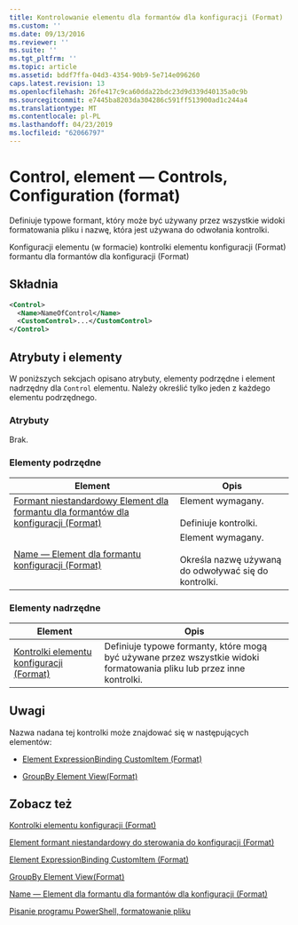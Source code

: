 ```yaml
---
title: Kontrolowanie elementu dla formantów dla konfiguracji (Format) | Dokumentacja firmy Microsoft
ms.custom: ''
ms.date: 09/13/2016
ms.reviewer: ''
ms.suite: ''
ms.tgt_pltfrm: ''
ms.topic: article
ms.assetid: bddf7ffa-04d3-4354-90b9-5e714e096260
caps.latest.revision: 13
ms.openlocfilehash: 26fe417c9ca60dda22bdc23d9d339d40135a0c9b
ms.sourcegitcommit: e7445ba8203da304286c591ff513900ad1c244a4
ms.translationtype: MT
ms.contentlocale: pl-PL
ms.lasthandoff: 04/23/2019
ms.locfileid: "62066797"
---
```

# <a name="control-element-for-controls-for-configuration-format"></a>Control, element — Controls, Configuration (format)

Definiuje typowe formant, który może być używany przez wszystkie widoki formatowania pliku i nazwę, która jest używana do odwołania kontrolki.

Konfiguracji elementu (w formacie) kontrolki elementu konfiguracji (Format) formantu dla formantów dla konfiguracji (Format)

## <a name="syntax"></a>Składnia

```xml
<Control>
  <Name>NameOfControl</Name>
  <CustomControl>...</CustomControl>
</Control>
```

## <a name="attributes-and-elements"></a>Atrybuty i elementy

W poniższych sekcjach opisano atrybuty, elementy podrzędne i element nadrzędny dla `Control` elementu. Należy określić tylko jeden z każdego elementu podrzędnego.

### <a name="attributes"></a>Atrybuty

Brak.

### <a name="child-elements"></a>Elementy podrzędne

|Element|Opis|
|-------------|-----------------|
|[Formant niestandardowy Element dla formantu dla formantów dla konfiguracji (Format)](./customcontrol-element-for-control-for-controls-for-configuration-format.md)|Element wymagany.<br /><br /> Definiuje kontrolki.|
|[Name — Element dla formantu konfiguracji (Format)](./name-element-for-control-for-controls-for-configuration-format.md)|Element wymagany.<br /><br /> Określa nazwę używaną do odwoływać się do kontrolki.|

### <a name="parent-elements"></a>Elementy nadrzędne

|Element|Opis|
|-------------|-----------------|
|[Kontrolki elementu konfiguracji (Format)](./controls-element-for-configuration-format.md)|Definiuje typowe formanty, które mogą być używane przez wszystkie widoki formatowania pliku lub przez inne kontrolki.|

## <a name="remarks"></a>Uwagi

Nazwa nadana tej kontrolki może znajdować się w następujących elementów:

- [Element ExpressionBinding CustomItem (Format)](./expressionbinding-element-for-customitem-for-controls-for-configuration-format.md)

- [GroupBy Element View(Format)](./groupby-element-for-view-format.md)

## <a name="see-also"></a>Zobacz też

[Kontrolki elementu konfiguracji (Format)](./controls-element-for-configuration-format.md)

[Element formant niestandardowy do sterowania do konfiguracji (Format)](./customcontrol-element-for-control-for-controls-for-configuration-format.md)

[Element ExpressionBinding CustomItem (Format)](./expressionbinding-element-for-customitem-for-controls-for-configuration-format.md)

[GroupBy Element View(Format)](./groupby-element-for-view-format.md)

[Name — Element dla formantu dla formantów dla konfiguracji (Format)](./name-element-for-control-for-controls-for-configuration-format.md)

[Pisanie programu PowerShell, formatowanie pliku](./writing-a-powershell-formatting-file.md)
